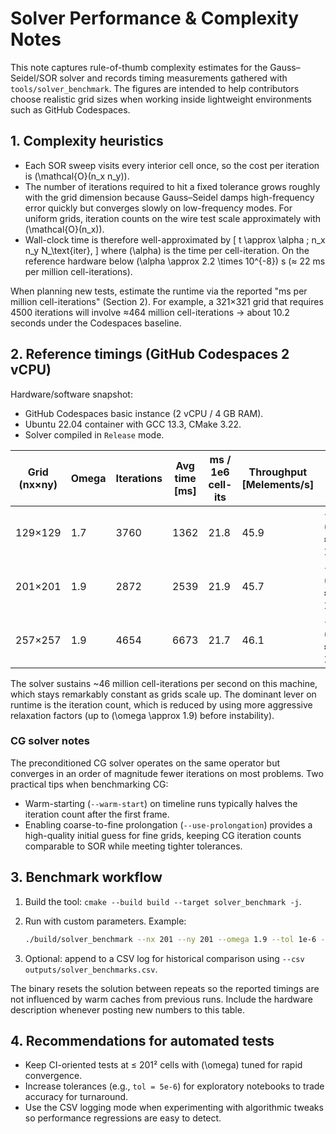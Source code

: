 # Solver Performance & Complexity Notes

This note captures rule-of-thumb complexity estimates for the Gauss–Seidel/SOR
solver and records timing measurements gathered with `tools/solver_benchmark`.
The figures are intended to help contributors choose realistic grid sizes when
working inside lightweight environments such as GitHub Codespaces.

## 1. Complexity heuristics

* Each SOR sweep visits every interior cell once, so the cost per iteration is
  \(\mathcal{O}(n_x n_y)\).
* The number of iterations required to hit a fixed tolerance grows roughly with
  the grid dimension because Gauss–Seidel damps high-frequency error quickly but
  converges slowly on low-frequency modes. For uniform grids, iteration counts on
  the wire test scale approximately with \(\mathcal{O}(n_x)\).
* Wall-clock time is therefore well-approximated by
  \[
  t \approx \alpha \; n_x n_y N_\text{iter},
  \]
  where \(\alpha\) is the time per cell-iteration. On the reference hardware
  below \(\alpha \approx 2.2 \times 10^{-8}\) s (≈ 22 ms per million
  cell-iterations).

When planning new tests, estimate the runtime via the reported
"ms per million cell-iterations" (Section 2). For example, a 321×321 grid that
requires 4500 iterations will involve ≈464 million cell-iterations → about
10.2 seconds under the Codespaces baseline.

## 2. Reference timings (GitHub Codespaces 2 vCPU)

Hardware/software snapshot:

* GitHub Codespaces basic instance (2 vCPU / 4 GB RAM).
* Ubuntu 22.04 container with GCC 13.3, CMake 3.22.
* Solver compiled in `Release` mode.

| Grid (nx×ny) | Omega | Iterations | Avg time [ms] | ms / 1e6 cell-its | Throughput [Melements/s] | Status |
| ------------ | ----- | ---------- | ------------- | ----------------- | ------------------------ | ------ |
| 129×129      | 1.7   | 3760       | 1362          | 21.8              | 45.9                     | ✓ (relResidual ≈ 1.0×10⁻⁶) |
| 201×201      | 1.9   | 2872       | 2539          | 21.9              | 45.7                     | ✓ (relResidual ≈ 1.0×10⁻⁶) |
| 257×257      | 1.9   | 4654       | 6673          | 21.7              | 46.1                     | ✓ (relResidual ≈ 1.0×10⁻⁶) |

The solver sustains ~46 million cell-iterations per second on this machine,
which stays remarkably constant as grids scale up. The dominant lever on runtime
is the iteration count, which is reduced by using more aggressive relaxation
factors (up to \(\omega \approx 1.9\) before instability).

### CG solver notes

The preconditioned CG solver operates on the same operator but converges in an order of magnitude fewer iterations on most
problems. Two practical tips when benchmarking CG:

* Warm-starting (`--warm-start`) on timeline runs typically halves the iteration count after the first frame.
* Enabling coarse-to-fine prolongation (`--use-prolongation`) provides a high-quality initial guess for fine grids, keeping CG
  iteration counts comparable to SOR while meeting tighter tolerances.

## 3. Benchmark workflow

1. Build the tool: `cmake --build build --target solver_benchmark -j`.
2. Run with custom parameters. Example:

   ```bash
   ./build/solver_benchmark --nx 201 --ny 201 --omega 1.9 --tol 1e-6 --repeats 5
   ```

3. Optional: append to a CSV log for historical comparison using
   `--csv outputs/solver_benchmarks.csv`.

The binary resets the solution between repeats so the reported timings are not
influenced by warm caches from previous runs. Include the hardware description
whenever posting new numbers to this table.

## 4. Recommendations for automated tests

* Keep CI-oriented tests at ≤ 201² cells with \(\omega\) tuned for rapid
  convergence.
* Increase tolerances (e.g., `tol = 5e-6`) for exploratory notebooks to trade
  accuracy for turnaround.
* Use the CSV logging mode when experimenting with algorithmic tweaks so
  performance regressions are easy to detect.

